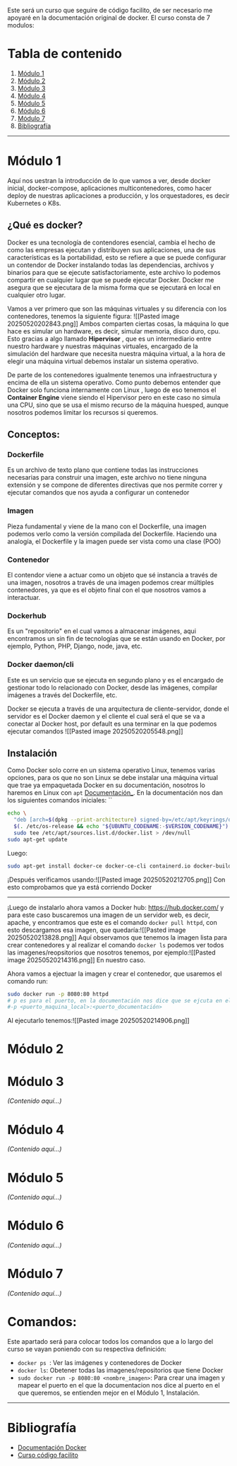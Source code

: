 Este será un curso que seguire de código facilito, de ser necesario me apoyaré en la documentación original de docker.
El curso consta de 7 modulos: 

# Tabla de contenido  
1. [Módulo 1](#módulo-1)  
2. [Módulo 2](#módulo-2)  
3. [Módulo 3](#módulo-3)  
4. [Módulo 4](#módulo-4)  
5. [Módulo 5](#módulo-5)  
6. [Módulo 6](#módulo-6)  
7. [Módulo 7](#módulo-7)  
8. [Bibliografía](#bibliografía)  

---  

# Módulo 1  
Aquí nos uestran la introducción de lo que vamos a ver, desde docker inicial, docker-compose, aplicaciones multicontenedores, como hacer deploy de nuestras aplicaciones a producción, y los orquestadores, es decir Kubernetes o K8s.

## ¿Qué es docker? 
Docker es una tecnología de contendores esencial, cambia el hecho de como las empresas ejecutan y distribuyen sus aplicaciones, una de sus características es la portabilidad, esto se refiere a que se puede configurar un contendor de Docker instalando todas las dependencias, archivos y binarios para que se ejecute satisfactoriamente, este archivo lo podemos compartir en cualquier lugar que se puede ejecutar Docker. Docker me asegura que se ejecutara de la misma forma que se ejecutará en local en cualquier otro lugar. 

Vamos a ver primero que son las máquinas virtuales y su diferencia con los contenedores, tenemos la siguiente figura: 
![[Pasted image 20250520202843.png]]
Ambos comparten ciertas cosas, la máquina lo que hace es simular un hardware, es decir, simular memoria, disco duro, cpu. Esto gracias a algo llamado **Hipervisor** , que es un intermediario entre nuestro hardware y nuestras máquinas virtuales, encargado de la simulación del hardware que necesita nuestra máquina virtual, a la hora de elegir una máquina virtual debemos instalar un sistema operativo. 

De parte de los contenedores igualmente tenemos una infraestructura y encima de ella un sistema operativo. Como punto debemos entender que Docker solo funciona internamente con Linux , luego de eso tenemos el **Container Engine** viene siendo el Hipervisor pero en este caso no simula una CPU, sino que se usa el mismo recurso de la máquina huesped, aunque nosotros podemos limitar los recursos si queremos. 
## Conceptos: 
### Dockerfile
Es un archivo de texto plano que contiene todas las instrucciones necesarias para construir una imagen, este archivo no tiene ninguna extensión y se compone de diferentes directivas que nos permite correr y ejecutar comandos que nos ayuda a configurar un contenedor
### Imagen
Pieza fundamental y viene de la mano con el Dockerfile, una imagen podemos verlo como la versión compilada del Dockerfile. Haciendo una analogía, el Dockerfile y la imagen puede ser vista como una clase (POO)
### Contenedor
El contendor viene a actuar como un objeto que sé instancia a través de una imagen, nosotros a través de una imagen podemos crear múltiples contenedores, ya que es el objeto final con el que nosotros vamos a interactuar.
### Dockerhub
Es un "repositorio" en el cual vamos a almacenar imágenes, aqui encontramos un sin fin de tecnologías que se están usando en Docker, por ejemplo, Python, PHP, Django, node, java, etc. 
### Docker daemon/cli 
Este es un servicio que se ejecuta en segundo plano y es el encargado de gestionar todo lo relacionado con Docker, desde las imágenes, compilar imágenes a través del Dockerfile, etc.


Docker se ejecuta a través de una arquitectura de cliente-servidor, donde el servidor es el Docker daemon y el cliente el cual será el que se va a conectar al Docker host, por default es una terminar en la que podemos ejecutar comandos
![[Pasted image 20250520205548.png]]

## Instalación
Como Docker solo corre en un sistema operativo Linux, tenemos varias opciones, para os que no son Linux se debe instalar una máquina virtual que trae ya empaquetada Docker en su documentación, nosotros lo haremos en Linux con `apt` [Documentación_](https://docs.docker.com/engine/install/ubuntu/).
En la documentación nos dan los siguientes comandos iniciales: 
``
```bash
echo \
  "deb [arch=$(dpkg --print-architecture) signed-by=/etc/apt/keyrings/docker.asc] https://download.docker.com/linux/ubuntu \
  $(. /etc/os-release && echo "${UBUNTU_CODENAME:-$VERSION_CODENAME}") stable" | \
  sudo tee /etc/apt/sources.list.d/docker.list > /dev/null
sudo apt-get update
```
Luego: 
```bash
sudo apt-get install docker-ce docker-ce-cli containerd.io docker-buildx-plugin docker-compose-plugin
```
¡Después verificamos usando:![[Pasted image 20250520212705.png]] 
Con esto comprobamos que ya está corriendo Docker

---
¡Luego de instalarlo ahora vamos a Docker hub:  https://hub.docker.com/  y para este caso buscaremos una imagen de un servidor web, es decir, apache, y encontramos que este es el comando `docker pull httpd`, con esto descargamos esa imagen, que quedaría:![[Pasted image 20250520213828.png]]
Aquí observamos que tenemos la imagen lista para crear contenedores y al realizar el comando `docker ls` podemos ver todos las imagenes/reopsitorios que nosotros tenemos, por ejemplo:![[Pasted image 20250520214316.png]] En nuestro caso.

Ahora vamos a ejectuar la imagen y crear el contenedor, que usaremos el comando run:

```bash
sudo docker run -p 8080:80 httpd
# p es para el puerto, en la documentación nos dice que se ejcuta en el puerto 80 , entonces. El apartado 
#-p <puerto_maquina_local>:<puerto_documentación>
```
Al ejecutarlo tenemos:![[Pasted image 20250520214906.png]]

# Módulo 2  



# Módulo 3  
*(Contenido aquí...)*  

# Módulo 4  
*(Contenido aquí...)*  

# Módulo 5  
*(Contenido aquí...)*  

# Módulo 6  
*(Contenido aquí...)*  

# Módulo 7  
*(Contenido aquí...)*


# Comandos: 
Este apartado será para colocar todos los comandos que a lo largo del curso se vayan poniendo con su respectiva definición: 
- `docker ps `: Ver las imágenes y contenedores de Docker
- `docker ls`: Obetener todas las imagenes/repositorios que tiene Docker
- `sudo docker run -p 8080:80 <nombre_imagen>`: Para crear una imagen y mapear el puerto en el que la documentacion nos dice al puerto en el que queremos, se entienden mejor en el Módulo 1, Instalación.

---
# Bibliografía
- [Documentación Docker](https://docs.docker.com/)
- [Curso código facilito](https://codigofacilito.com/videos/introduccion-5bf332ad-3a9e-46b2-9928-a869eb1bb4cb)